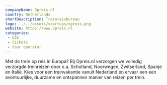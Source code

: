 ```yaml
---
companyName: Opreis.nl
country: Netherlands
shortDescription: Treinreisbureau
logo: ../../assets/startups/opreis.png
website: https://www.opreis.nl
categories: 
 - b2b
 - tickets
 - tour operator
---
```


Met de trein op reis in Europa? Bij Opreis.nl verzorgen we volledig verzorgde treinreizen door o.a. Schotland, Noorwegen, Zwitserland, Spanje en Italië. Kies voor een treinvakantie vanuit Nederland en ervaar een een avontuurlijke, duurzame en ontspannen manier van reizen per trein.
